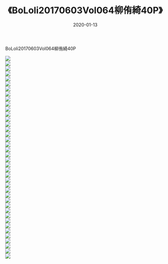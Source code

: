 ﻿---
layout: post
title:  《BoLoli20170603Vol064柳侑綺40P》
date:   2020-01-13
img: http://img.660000.xyz/Sharelink/性感/2020/BoLoli20170603Vol064柳侑綺40P/000.jpg
categories: [美女, 清纯, 唯美]
---

BoLoli20170603Vol064柳侑綺40P

  ![](http://img.660000.xyz/Sharelink/性感/2020/BoLoli20170603Vol064柳侑綺40P/001.jpg) <br> ![](http://img.660000.xyz/Sharelink/性感/2020/BoLoli20170603Vol064柳侑綺40P/002.jpg) <br> ![](http://img.660000.xyz/Sharelink/性感/2020/BoLoli20170603Vol064柳侑綺40P/003.jpg) <br> ![](http://img.660000.xyz/Sharelink/性感/2020/BoLoli20170603Vol064柳侑綺40P/004.jpg) <br> ![](http://img.660000.xyz/Sharelink/性感/2020/BoLoli20170603Vol064柳侑綺40P/005.jpg) <br> ![](http://img.660000.xyz/Sharelink/性感/2020/BoLoli20170603Vol064柳侑綺40P/006.jpg) <br> ![](http://img.660000.xyz/Sharelink/性感/2020/BoLoli20170603Vol064柳侑綺40P/007.jpg) <br> ![](http://img.660000.xyz/Sharelink/性感/2020/BoLoli20170603Vol064柳侑綺40P/008.jpg) <br> ![](http://img.660000.xyz/Sharelink/性感/2020/BoLoli20170603Vol064柳侑綺40P/009.jpg) <br> ![](http://img.660000.xyz/Sharelink/性感/2020/BoLoli20170603Vol064柳侑綺40P/010.jpg) <br> ![](http://img.660000.xyz/Sharelink/性感/2020/BoLoli20170603Vol064柳侑綺40P/011.jpg) <br> ![](http://img.660000.xyz/Sharelink/性感/2020/BoLoli20170603Vol064柳侑綺40P/012.jpg) <br> ![](http://img.660000.xyz/Sharelink/性感/2020/BoLoli20170603Vol064柳侑綺40P/013.jpg) <br> ![](http://img.660000.xyz/Sharelink/性感/2020/BoLoli20170603Vol064柳侑綺40P/014.jpg) <br> ![](http://img.660000.xyz/Sharelink/性感/2020/BoLoli20170603Vol064柳侑綺40P/015.jpg) <br> ![](http://img.660000.xyz/Sharelink/性感/2020/BoLoli20170603Vol064柳侑綺40P/016.jpg) <br> ![](http://img.660000.xyz/Sharelink/性感/2020/BoLoli20170603Vol064柳侑綺40P/017.jpg) <br> ![](http://img.660000.xyz/Sharelink/性感/2020/BoLoli20170603Vol064柳侑綺40P/018.jpg) <br> ![](http://img.660000.xyz/Sharelink/性感/2020/BoLoli20170603Vol064柳侑綺40P/019.jpg) <br> ![](http://img.660000.xyz/Sharelink/性感/2020/BoLoli20170603Vol064柳侑綺40P/020.jpg) <br> ![](http://img.660000.xyz/Sharelink/性感/2020/BoLoli20170603Vol064柳侑綺40P/021.jpg) <br> ![](http://img.660000.xyz/Sharelink/性感/2020/BoLoli20170603Vol064柳侑綺40P/022.jpg) <br> ![](http://img.660000.xyz/Sharelink/性感/2020/BoLoli20170603Vol064柳侑綺40P/023.jpg) <br> ![](http://img.660000.xyz/Sharelink/性感/2020/BoLoli20170603Vol064柳侑綺40P/024.jpg) <br> ![](http://img.660000.xyz/Sharelink/性感/2020/BoLoli20170603Vol064柳侑綺40P/025.jpg) <br> ![](http://img.660000.xyz/Sharelink/性感/2020/BoLoli20170603Vol064柳侑綺40P/026.jpg) <br> ![](http://img.660000.xyz/Sharelink/性感/2020/BoLoli20170603Vol064柳侑綺40P/027.jpg) <br> ![](http://img.660000.xyz/Sharelink/性感/2020/BoLoli20170603Vol064柳侑綺40P/028.jpg) <br> ![](http://img.660000.xyz/Sharelink/性感/2020/BoLoli20170603Vol064柳侑綺40P/029.jpg) <br> ![](http://img.660000.xyz/Sharelink/性感/2020/BoLoli20170603Vol064柳侑綺40P/030.jpg) <br> ![](http://img.660000.xyz/Sharelink/性感/2020/BoLoli20170603Vol064柳侑綺40P/031.jpg) <br> ![](http://img.660000.xyz/Sharelink/性感/2020/BoLoli20170603Vol064柳侑綺40P/032.jpg) <br> ![](http://img.660000.xyz/Sharelink/性感/2020/BoLoli20170603Vol064柳侑綺40P/033.jpg) <br> ![](http://img.660000.xyz/Sharelink/性感/2020/BoLoli20170603Vol064柳侑綺40P/034.jpg) <br> ![](http://img.660000.xyz/Sharelink/性感/2020/BoLoli20170603Vol064柳侑綺40P/035.jpg) <br> ![](http://img.660000.xyz/Sharelink/性感/2020/BoLoli20170603Vol064柳侑綺40P/036.jpg) <br> ![](http://img.660000.xyz/Sharelink/性感/2020/BoLoli20170603Vol064柳侑綺40P/037.jpg) <br> ![](http://img.660000.xyz/Sharelink/性感/2020/BoLoli20170603Vol064柳侑綺40P/038.jpg) <br> ![](http://img.660000.xyz/Sharelink/性感/2020/BoLoli20170603Vol064柳侑綺40P/039.jpg) <br> ![](http://img.660000.xyz/Sharelink/性感/2020/BoLoli20170603Vol064柳侑綺40P/040.jpg) <br>